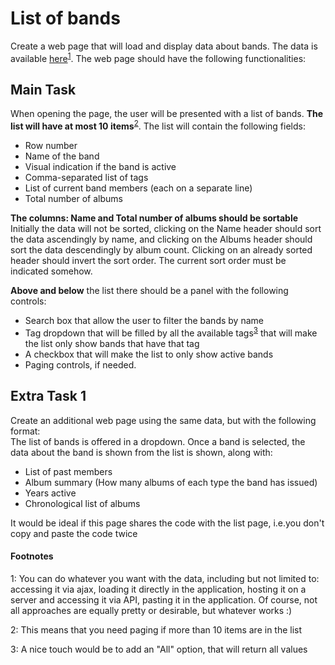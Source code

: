 # List of bands

Create a web page that will load and display data about bands. The data is available [here](https://raw.githubusercontent.com/sedc-codecademy/sedc6-frontend-exam/master/band-data.json)<sup>[1](#myfootnote1)</sup>. The web page should have the following functionalities:

## Main Task

When opening the page, the user will be presented with a list of bands. **The list will have at most 10 items**<sup>[2](#myfootnote2)</sup>. The list will contain the following fields:

- Row number
- Name of the band
- Visual indication if the band is active
- Comma-separated list of tags
- List of current band members (each on a separate line)
- Total number of albums

**The columns: Name and Total number of albums should be sortable**  
Initially the data will not be sorted, clicking on the Name header should sort the data ascendingly by name, and clicking on the Albums header should sort the data descendingly by album count. Clicking on an already sorted header should invert the sort order.
The current sort order must be indicated somehow.

**Above and below** the list there should be a panel with the following controls:

- Search box that allow the user to filter the bands by name
- Tag dropdown that will be filled by all the available tags<sup>[3](#myfootnote3)</sup> that will make the list only show bands that have that tag
- A checkbox that will make the list to only show active bands
- Paging controls, if needed.

## Extra Task 1

Create an additional web page using the same data, but with the following format:  
The list of bands is offered in a dropdown. Once a band is selected, the data about the band is shown from the list is shown, along with:
- List of past members
- Album summary (How many albums of each type the band has issued)
- Years active
- Chronological list of albums

It would be ideal if this page shares the code with the list page, i.e.you don't copy and paste the code twice 


#### Footnotes
 <a name="myfootnote1">1</a>: You can do whatever you want with the data, including but not limited to: accessing it via ajax, loading it directly in the application, hosting it on a server and accessing it via API, pasting it in the application. Of course, not all approaches are equally pretty or desirable, but whatever works :)

 <a name="myfootnote2">2</a>: This means that you need paging if more than 10 items are in the list

 <a name="myfootnote3">3</a>: A nice touch would be to add an "All" option, that will return all values

 
 
